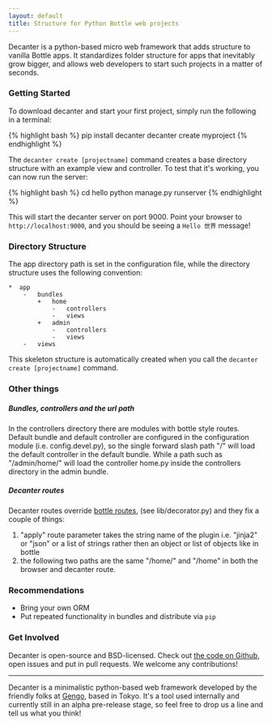 ```yaml
---
layout: default
title: Structure for Python Bottle web projects
---
```

Decanter is a python-based micro web framework that adds structure to vanilla Bottle apps. It  standardizes folder structure for apps that inevitably grow bigger, and allows web developers to start such projects in a matter of seconds.

### Getting Started

To download decanter and start your first project, simply run the following in a terminal:

{% highlight bash %}
pip install decanter
decanter create myproject
{% endhighlight %}

The `decanter create [projectname]` command creates a base directory structure with an example view and controller. To test that it's working, you can now run the server:

{% highlight bash %}
cd hello
python manage.py runserver
{% endhighlight %}

This will start the decanter server on port 9000. Point your browser to `http://localhost:9000`, and you should be seeing a `Hello 世界` message!

### Directory Structure

The app directory path is set in the configuration file, while the directory structure uses the following convention:

    *  app
        -   bundles
            +   home
                -   controllers
                -   views
            +   admin
                -   controllers
                -   views
        -   views

This skeleton structure is automatically created when you call the `decanter create [projectname]` command.

### Other things

##### Bundles, controllers and the url path
In the controllers directory there are modules with bottle style routes. Default bundle and default controller are configured in the configuration module (i.e. config.devel.py), so the single forward slash path "/" will load the default controller in the default bundle.
While a path such as "/admin/home/" will load the controller home.py inside the controllers directory in the admin bundle.

##### Decanter routes

Decanter routes override [bottle routes](http://bottlepy.org/docs/stable/tutorial.html#request-routing), (see lib/decorator.py) and they fix a couple of things:

1. "apply" route parameter takes the string name of the plugin i.e. "jinja2" or "json" or a list of strings rather then an object or list of objects like in bottle
2. the following two paths are the same "/home/" and "/home" in both the browser and decanter route.

### Recommendations

 - Bring your own ORM
 - Put repeated functionality in bundles and distribute via `pip`

### Get Involved

Decanter is open-source and BSD-licensed. Check out [the code on Github](https://github.com/gengo/decanter), open issues and put in pull requests. We welcome any contributions!

---------------------------------------

Decanter is a minimalistic python-based web framework developed by the friendly folks at [Gengo](http://gengo.com), based in Tokyo. It's a tool used internally and currently still in an alpha pre-release stage, so feel free to drop us a line and tell us what you think!
